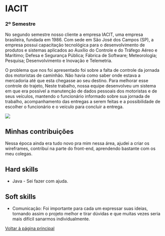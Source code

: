 # IACIT
### 2º Semestre 
No segundo semestre nosso cliente a empresa IACIT, uma empresa brasileira, fundada em 1986. Com sede em São José dos Campos (SP), a empresa possui capacitação tecnológica para o desenvolvimento de produtos e sistemas aplicados ao Auxílio do Controle e do Tráfego Aéreo e Marítimo; Defesa e Segurança Pública; Fábrica de Software; Meteorologia; Pesquisa; Desenvolvimento e Inovação e Telemetria.

O problema que nos foi apresentado foi sobre a falta de controle da jornada dos motoristas de caminhão. Não havia como saber onde estava a mercadoria até que esta chegasse ao seu destino. Para melhorar esse controle do trajeto, Neste trabalho, nossa equipe desenvolveu um sistema em que era possível a manutenção de dados pessoais dos motoristas e de seus veículos, mantendo o funcionário informado sobre sua jornada de trabalho, acompanhamento das entregas a serem feitas e a possibilidade de escolher o funcionário e o veículo para concluir a entrega.


![ ](https://github.com/AnaPaulaSOliveira/Portifolio--TG/blob/main/images/IACIT.png)

## Minhas contribuições 
Nessa época ainda era tudo novo pra mim nessa área, ajudei a criar os wireframes, contribuí na parte do front-end, aprendendo bastante com os meu colegas.

## Hard skills
- Java - Sei fazer com ajuda.
## Soft skills
- Comunicação: Foi importante para cada um expressar suas ideias, tornando assim o projeto melhor e tirar dúvidas e que muitas vezes seria mais difícil sanarmos individualmente.

[Voltar à página principal](https://github.com/AnaPaulaSOliveira/Portifolio--TG/blob/main/README.md)
